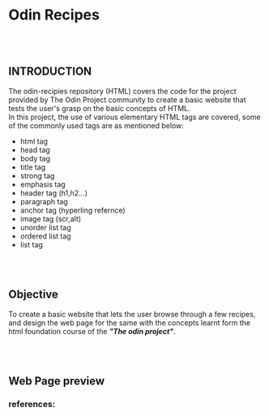 # Odin Recipes
 <br />
 <br />

## INTRODUCTION

The odin-recipies repository (HTML) covers the code for the project provided by The Odin Project community to create a basic website that tests the user's grasp on the basic concepts of HTML.
<br />
In this project, the use of various elementary HTML tags are covered, some of the commonly used tags are as mentioned below:
- html tag
- head tag
- body tag
- title tag
- strong tag
- emphasis tag
- header tag (h1,h2...)
- paragraph tag
- anchor tag (hyperling refernce)
- image tag (scr,alt)
- unorder list tag
- ordered list tag
- list tag

<br />
<br />
 
## Objective
To create a basic website that lets the user browse through a few recipes, and design the web page for the same with the concepts learnt form the html foundation course of the ***"The odin project"***.


<br />
<br />

## Web Page preview




### references:


